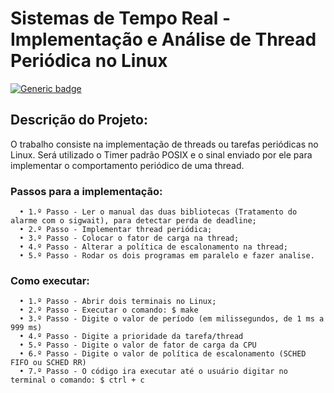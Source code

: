# **Sistemas de Tempo Real - Implementação e Análise de Thread Periódica no Linux**

[![Generic badge](https://img.shields.io/badge/Status-Finalizado-brightgreen.svg)](https://shields.io/)

## Descrição do Projeto:
O trabalho consiste na implementação de threads ou tarefas periódicas no Linux. Será utilizado o Timer padrão POSIX e o sinal enviado por ele para implementar o comportamento periódico de uma thread. 

### Passos para a implementação:
      • 1.º Passo - Ler o manual das duas bibliotecas (Tratamento do alarme com o sigwait), para detectar perda de deadline;
      • 2.º Passo - Implementar thread periódica;
      • 3.º Passo - Colocar o fator de carga na thread;
      • 4.º Passo - Alterar a política de escalonamento na thread;
      • 5.º Passo - Rodar os dois programas em paralelo e fazer analise.
      
### Como executar:
      • 1.º Passo - Abrir dois terminais no Linux;
      • 2.º Passo - Executar o comando: $ make
      • 3.º Passo - Digite o valor de período (em milissegundos, de 1 ms a 999 ms)
      • 4.º Passo - Digite a prioridade da tarefa/thread
      • 5.º Passo - Digite o valor de fator de carga da CPU
      • 6.º Passo - Digite o valor de política de escalonamento (SCHED FIFO ou SCHED RR)
      • 7.º Passo - O código ira executar até o usuário digitar no terminal o comando: $ ctrl + c


